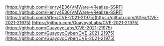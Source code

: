 [https://github.com/Henry4E36/VMWare-vRealize-SSRF](https://github.com/Henry4E36/VMWare-vRealize-SSRF)
[https://github.com/Al1ex/CVE-2021-21975](https://github.com/Al1ex/CVE-2021-21975)
[https://github.com/GuayoyoLabs/CVE-2021-21975](https://github.com/GuayoyoLabs/CVE-2021-21975)
[https://github.com/GuayoyoCyber/CVE-2021-21975](https://github.com/GuayoyoCyber/CVE-2021-21975)
